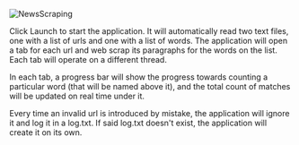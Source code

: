 ![NewsScraping](https://github.com/AlejandroACG/NewsScraping/assets/125238248/3fc72172-c3c9-457d-96e6-563af4840451)

Click Launch to start the application. It will automatically read two text files, one with a list of urls and one with a list of words. The application will open a tab for each url and web scrap its paragraphs for the words on the list. Each tab will operate on a different thread.

In each tab, a progress bar will show the progress towards counting a particular word (that will be named above it), and the total count of matches will be updated on real time under it.

Every time an invalid url is introduced by mistake, the application will ignore it and log it in a log.txt. If said log.txt doesn't exist, the application will create it on its own.
